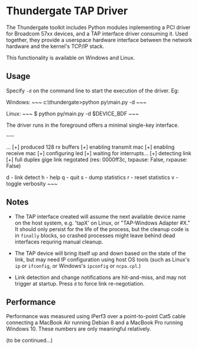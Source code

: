 # Thundergate TAP Driver #

The Thundergate toolkit includes Python modules inplementing a 
PCI driver for Broadcom 57xx devices, and a TAP interface driver
consuming it. Used together, they provide a userspace hardware 
interface between the network hardware and the kernel's TCP/IP
stack.

This functionality is available on Windows and Linux.

## Usage ##

Specify `-d` on the command line to start the execution of the driver. Eg:

Windows:
    ~~~
c:\thundergate\>python py\main.py -d
    ~~~

Linux:
    ~~~
$ python py/main.py -d $DEVICE_BDF
    ~~~

The driver runs in the foreground offers a minimal single-key interface.

    ~~~
...
[+] produced 128 rx buffers
[+] enabling transmit mac
[+] enabling receive mac
[+] configuring led
[+] waiting for interrupts...
[+] detecting link
[+] full duplex gige link negotated (res: 0000ff3c, txpause: False, rxpause: False)

d - link detect
h - help
q - quit
s - dump statistics
r - reset statistics
v - toggle verbosity
    ~~~

## Notes ##

 * The TAP interface created will assume the next available device name
on the host system, e.g. 'tapX' on Linux, or "TAP-Windows Adapter #X." It
should only persist for the life of the process, but the cleanup code
is in `finally` blocks, so crashed processes might leave behind dead
interfaces requring manual cleanup.

 * The TAP device will bring itself up and down based on the state of
the link, but may need IP configuration using host OS tools (such
as Linux's `ip` or `ifconfig`,  or Windows's `ipconfig` or `ncpa.cpl`.)

 * Link detection and change notifications are hit-and-miss, and may not
trigger at startup. Press `d` to force link re-negotiation.

## Performance ##

Performance was measured using iPerf3 over a point-to-point Cat5 cable
connecting a MacBook Air running Debian 8 and a MacBook Pro running
Windows 10. These numbers are only meaningful relatively.

(to be continued...)